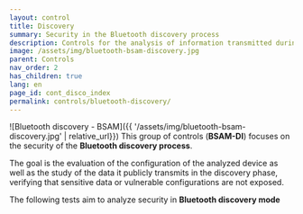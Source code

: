 ```yaml
---
layout: control
title: Discovery
summary: Security in the Bluetooth discovery process
description: Controls for the analysis of information transmitted during Bluetooth device discovery
image: /assets/img/bluetooth-bsam-discovery.jpg
parent: Controls
nav_order: 2
has_children: true
lang: en
page_id: cont_disco_index
permalink: controls/bluetooth-discovery/
---
```


![Bluetooth discovery - BSAM]({{ '/assets/img/bluetooth-bsam-discovery.jpg' | relative_url}})
This group of controls (**BSAM-DI**) focuses on the security of the **Bluetooth discovery process**.

The goal is the evaluation of the configuration of the analyzed device as well as the study of the data it publicly transmits in the discovery phase, verifying that sensitive data or vulnerable configurations are not exposed.

The following tests aim to analyze security in **Bluetooth discovery mode**
